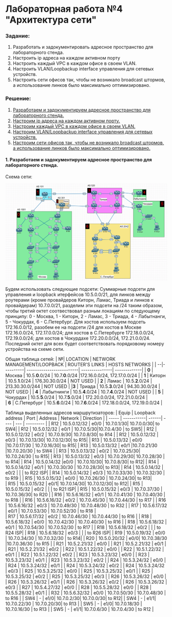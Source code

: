 # Лабораторная работа №4 "Архитектура сети"

### **Задание:**
  1. Разработать и задокументировать адресное пространство для лабораторного стенда.
  2. Настроить ip адреса на каждом активном порту
  3. Настроить каждый VPC в каждом офисе в своем VLAN.
  4. Настроить VLAN/Loopbackup interface управления для сетевых устройств.
  5. Настроить сети офисов так, чтобы не возникало broadcast штормов, а использование линков было максимально оптимизировано.

### **Решение:**
  1. [Разработаем и задокументируем адресное пространство для лабораторного стенда.](#title1)
  2. [Настроим ip адреса на каждом активном порту.](#title2)
  3. [Настроим каждый VPC в каждом офисе в своем VLAN.](#title3)
  4. [Настроим VLAN/Loopbackup interface управления для сетевых устройств.](#title4)
  5. [Настроим сети офисов так, чтобы не возникало broadcast штормов, а использование линков было максимально оптимизировано.](#title5)

#### <a id=title1> 1. Разработаем и задокументируем адресное пространство для лабораторного стенда.</a>
  Схема сети:
  
  ![Схема сети](https://github.com/MIranaNightshade/otus-networks/blob/main/lab4/jpeg/%D1%81%D1%85%D0%B5%D0%BC%D0%B0%20%D1%81%D0%B5%D1%82%D0%B8.png) 
  
  
  Будем использовать следующие подсети: 
  Суммарные подсети для управления и loopback итерфейсов 10.5.0.0/21, для линков между роутерами (кроме провайдеров Киторн, Ламас, Триада и линков к провайдерам) 10.7.0.0/21, разделим эти подсети на /24 таким образом,
     чтобы третий октет соотвествовал разным локациям по следующему принципу: 0 - Москва, 1 - Киторн, 2 - Ламас, 3 - Триада, 4 - Лабытнанги, 5 - Чокурдах, 6 - С.Петербург. Для хостов используем подсеть 172.16.0.0/12,
     разобем ее на подсети /24 для хостов в Москве 172.16.0.0/24, 172.17.0.0/24; для хостов в С.Петербурге 172.18.0.0/24, 172.19.0.0/24; для хостов в Чокурдахе 172.20.0.0/24, 172.21.0.0/24. Последний октет для всех
     будет соответствовать порядковому номеру устройства на схеме сети.     
  
  Общая таблица сетей:
  | №| LOCATION | NETWORK MANAGEMENT/LOOPBACK  | ROUTER'S LINKS | HOSTS NETWORKS |
  | --|----------| -------------------------| ---------------| -------------|
  | **0** | Москва  | 10.5.**0**.0/24                | 10.7.**0**.0/24    |172.16.0.0/24, 172.17.0.0/24 |
  | **1** | Киторн | 10.5.**1**.0/24 |  176.30.30.0/24 |  NOT USED |
  | **2** | Ламас | 10.5.**2**.0/24 | 213.30.30.0/244 |  NOT USED |
   |**3** | Триада | 10.5.**3**.0/24 | 94.30.30.0/24 | NOT USED |
  | **4**  | Лабытнинги | 10.5.**4**.0/24 | 10.7.**4**.0/24 |  NOT USED |
   | **5** | Чокурдах | 10.5.**5**.0/24 | 10.7.**5**.0/24 | 172.20.0.0/24, 172.21.0.0/24 |  
  | **6** | С.Петербург | 10.5.**6**.0/24 | 10.7.**6**.0/24 |   172.18.0.0/24, 172.19.0.0/24 |

  Таблица выделенных адресов маршрутизаторов: 
  | Equip | Loopback address |  Port | Address | Network | Direction | 
  | ----- | -----------| ------| ----    |  ---    | --------- | 
  | R12 | 10.5.0.12/32 | e0/0 | 10.7.0.1/30| 10.7.0.0/30| to SW4|
  | R12 | 10.5.0.12/32 | e0/1 | 10.7.0.5/30|10.7.0.4/30 | to SW5|
  | R12 | 10.5.0.12/32 | e0/2 | 10.7.0.9/30| 10.7.0.8/30| to R14 |
  | R12 | 10.5.0.12/32 | e0/3 | 10.7.0.13/30| 10.7.0.12/30| to R15|
  | R13 | 10.5.0.13/32 | e0/0 |10.7.0.17/30 | 10.7.0.16/30| to R15|
  | R13 | 10.5.0.13/32 | e0/1 |10.7.0.21/30 |10.7.0.20/30 | to SW4 |
  | R13 | 10.5.0.13/32 | e0/2 | 10.7.0.25/30| 10.7.0.24/30 | to R15|
  | R13 | 10.5.0.13/32 | e0/3 | 10.7.0.29/30| 10.7.0.28/30 | to R14|
  | R14 | 10.5.0.14/32 |e0/0 | 10.7.0.10/30| 10.7.0.8/30| to R12|
  | R14 | 10.5.0.14/32 | e0/1 | 10.7.0.30/30 | 10.7.0.28/30| to R13| 
  | R14 | 10.5.0.14/32 | e0/2  |              |             | to R22  ISP|
  | R14 | 10.5.0.14/32 | e0/3 | 10.7.0.33/30 | 10.7.0.32/30 | to R19 |
  | R15 | 10.5.0.15/32 | e0/0 | 10.7.0.26/30 | 10.7.0.24/30| to R13|  
  | R15 | 10.5.0.15/32 | e0/1| 10.7.0.14/30| 10.7.0.12/30| to R12| 
  | R15 | 10.5.0.15/32 | e0/2 |             |             | to R21 ISP|
  | R15 | 10.5.0.15/32 | e0/3 | 10.7.0.37/30 | 10.7.0.36/30| to R20 |
  | R16 | 10.5.6.16/32 | e0/1 | 10.7.0.41/30 | 10.7.0.40/30 | to R18 | 
  | R16 | 10.5.6.16/32 | e0/2 | 10.7.0.45/30 | 10.7.0.44/30 | to R17 | 
  | R16 | 10.5.6.16/32 | e0/3 | 10.7.0.49/30 | 10.7.0.48/30 | to R32 |
  | R17 | 10.5.6.17/32 | e0/1 | 10.7.0.53/30 | 10.7.0.52/30 | to R18 |  
  | R17 | 10.5.6.17/32 | e0/2 | 10.7.0.46/30 | 10.7.0.44/30 | to R16 | 
  | R18 | 10.5.6.18/32 | e0/0 | 10.7.0.42/30 | 10.7.0.40/30 | to R16 |
  | R18 | 10.5.6.18/32 | e0/1 | 10.7.0.54/30 | 10.7.0.52/30 | to R17 |
  | R18 | 10.5.6.18/32 | e0/2 |              |               | to R24 ISP|
  | R18 | 10.5.6.18/32 | e0/3 |              |               | to R26 ISP|
  | R19 | 10.5.0.19/32 | e0/0 | 10.7.0.34/30 | 10.7.0.32/30 | to R14|
  | R20 | 10.5.0.20/32 | e0/0| 10.7.0.38/30 |10.7.0.36/30 | to R15 | 
  | R21 | 10.5.2.21/32 | e0/0 |
  | R21 | 10.5.2.21/32 | e0/1 |
  | R21 | 10.5.2.21/32 | e0/2 |
  | R22 | 10.5.1.22/32 | e0/0 |
  | R22 | 10.5.1.22/32 | e0/1 |
  | R22 | 10.5.1.22/32 | e0/2 |
  | R23 | 10.5.3.23/32 | e0/0 |
  | R23 | 10.5.3.23/32 | e0/1 |
  | R23 | 10.5.3.23/32 | e0/2 |
  | R24 | 10.5.3.24/32 | e0/0 |
  | R24 | 10.5.3.24/32 | e0/1 |
  | R24 | 10.5.3.24/32 | e0/2 |
  | R24 | 10.5.3.24/32 | e0/3 |
  | R25 | 10.5.3.25/32 | e0/0 |
  | R25 | 10.5.3.25/32 | e0/1 |
  | R25 | 10.5.3.25/32 | e0/2 |
  | R25 | 10.5.3.25/32 | e0/3 |
  | R26 | 10.5.3.26/32 | e0/0 |
  | R26 | 10.5.3.26/32 | e0/1 |
  | R26 | 10.5.3.26/32 | e0/2 | 
  | R26 | 10.5.3.26/32 | e0/3 |
  | R27 | 10.5.4.27/32 | e0/0 |
  | R28 | 10.5.5.28/32 | e0/0 |
  | R28 | 10.5.5.28/32 | e0/1 |
  | R32 | 10.5.6.32/32 | e0/0 | 10.7.0.50/30 | 10.7.0.48/30 | to R16 | 
  | SW4 | -            | e1/0| 10.7.0.2/30| 10.7.0.0/30| to R12|
  | SW4 | -            | e1/1| 10.7.0.22/30 | 10.7.0.20/30| to R13 |
  | SW5 | -            | e1/0| 10.7.0.18/30 | 10.7.0.16/30 | to R13 |
  | SW5 | -            | e1/1| 10.7.0.6/30 | 10.7.0.4/30 | to R12 |
 
